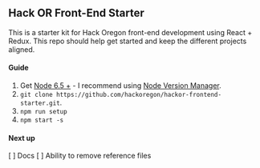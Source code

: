 ## Hack OR Front-End Starter

This is a starter kit for Hack Oregon front-end development using React + Redux.
This repo should help get started and keep the different projects aligned. 

#### Guide
1. Get [Node 6.5 +](https://nodejs.org) - I recommend using [Node Version Manager](https://github.com/creationix/nvm).
2. `git clone https://github.com/hackoregon/hackor-frontend-starter.git`.
3. `npm run setup`
4. `npm start -s`

#### Next up
[ ] Docs
[ ] Ability to remove reference files
